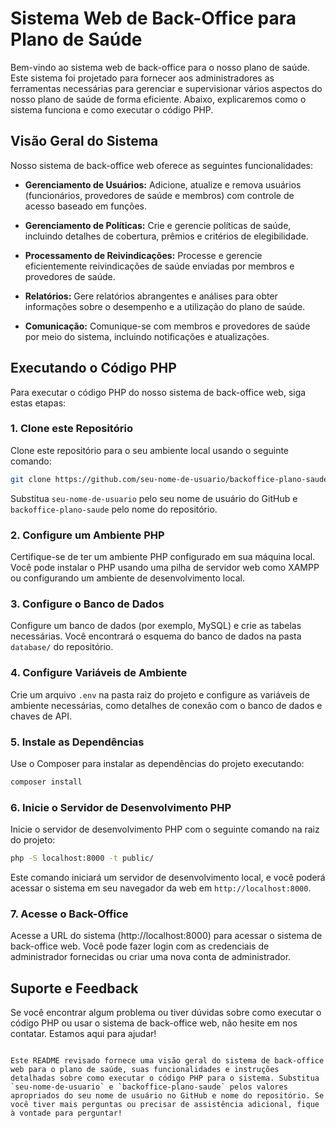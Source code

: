 # Sistema Web de Back-Office para Plano de Saúde

Bem-vindo ao sistema web de back-office para o nosso plano de saúde. Este sistema foi projetado para fornecer aos administradores as ferramentas necessárias para gerenciar e supervisionar vários aspectos do nosso plano de saúde de forma eficiente. Abaixo, explicaremos como o sistema funciona e como executar o código PHP.

## Visão Geral do Sistema

Nosso sistema de back-office web oferece as seguintes funcionalidades:

- **Gerenciamento de Usuários:** Adicione, atualize e remova usuários (funcionários, provedores de saúde e membros) com controle de acesso baseado em funções.

- **Gerenciamento de Políticas:** Crie e gerencie políticas de saúde, incluindo detalhes de cobertura, prêmios e critérios de elegibilidade.

- **Processamento de Reivindicações:** Processe e gerencie eficientemente reivindicações de saúde enviadas por membros e provedores de saúde.

- **Relatórios:** Gere relatórios abrangentes e análises para obter informações sobre o desempenho e a utilização do plano de saúde.

- **Comunicação:** Comunique-se com membros e provedores de saúde por meio do sistema, incluindo notificações e atualizações.

## Executando o Código PHP

Para executar o código PHP do nosso sistema de back-office web, siga estas etapas:

### 1. Clone este Repositório

Clone este repositório para o seu ambiente local usando o seguinte comando:

```sh
git clone https://github.com/seu-nome-de-usuario/backoffice-plano-saude.git
```

Substitua `seu-nome-de-usuario` pelo seu nome de usuário do GitHub e `backoffice-plano-saude` pelo nome do repositório.

### 2. Configure um Ambiente PHP

Certifique-se de ter um ambiente PHP configurado em sua máquina local. Você pode instalar o PHP usando uma pilha de servidor web como XAMPP ou configurando um ambiente de desenvolvimento local.

### 3. Configure o Banco de Dados

Configure um banco de dados (por exemplo, MySQL) e crie as tabelas necessárias. Você encontrará o esquema do banco de dados na pasta `database/` do repositório.

### 4. Configure Variáveis de Ambiente

Crie um arquivo `.env` na pasta raiz do projeto e configure as variáveis de ambiente necessárias, como detalhes de conexão com o banco de dados e chaves de API.

### 5. Instale as Dependências

Use o Composer para instalar as dependências do projeto executando:

```sh
composer install
```

### 6. Inicie o Servidor de Desenvolvimento PHP

Inicie o servidor de desenvolvimento PHP com o seguinte comando na raiz do projeto:

```sh
php -S localhost:8000 -t public/
```

Este comando iniciará um servidor de desenvolvimento local, e você poderá acessar o sistema em seu navegador da web em `http://localhost:8000`.

### 7. Acesse o Back-Office

Acesse a URL do sistema (http://localhost:8000) para acessar o sistema de back-office web. Você pode fazer login com as credenciais de administrador fornecidas ou criar uma nova conta de administrador.

## Suporte e Feedback

Se você encontrar algum problema ou tiver dúvidas sobre como executar o código PHP ou usar o sistema de back-office web, não hesite em nos contatar. Estamos aqui para ajudar!

```

Este README revisado fornece uma visão geral do sistema de back-office web para o plano de saúde, suas funcionalidades e instruções detalhadas sobre como executar o código PHP para o sistema. Substitua `seu-nome-de-usuario` e `backoffice-plano-saude` pelos valores apropriados do seu nome de usuário no GitHub e nome do repositório. Se você tiver mais perguntas ou precisar de assistência adicional, fique à vontade para perguntar!

